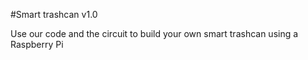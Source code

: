 #Smart trashcan v1.0

Use our code and the circuit to build your own smart trashcan using a Raspberry Pi
